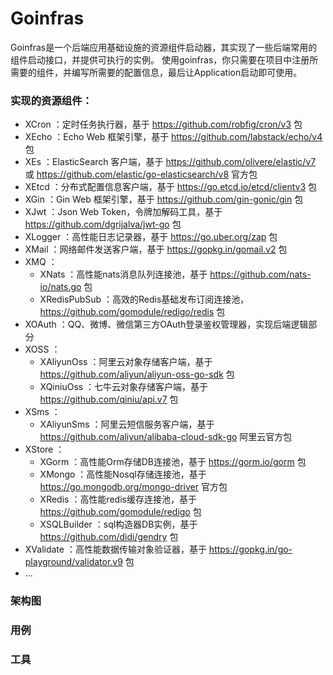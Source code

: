 # Goinfras 

Goinfras是一个后端应用基础设施的资源组件启动器，其实现了一些后端常用的组件启动接口，并提供可执行的实例。
使用goinfras，你只需要在项目中注册所需要的组件，并编写所需要的配置信息，最后让Application启动即可使用。

### 实现的资源组件：
- XCron ：定时任务执行器，基于 https://github.com/robfig/cron/v3 包
- XEcho ：Echo Web 框架引擎，基于 https://github.com/labstack/echo/v4 包
- XEs ：ElasticSearch 客户端，基于 https://github.com/olivere/elastic/v7 或 https://github.com/elastic/go-elasticsearch/v8 官方包
- XEtcd ：分布式配置信息客户端，基于 https://go.etcd.io/etcd/clientv3 包
- XGin ：Gin Web 框架引擎，基于 https://github.com/gin-gonic/gin 包
- XJwt ：Json Web Token，令牌加解码工具，基于 https://github.com/dgrijalva/jwt-go 包
- XLogger ：高性能日志记录器，基于 https://go.uber.org/zap 包
- XMail ：网络邮件发送客户端，基于 https://gopkg.in/gomail.v2 包
- XMQ ：
    - XNats ：高性能nats消息队列连接池，基于 https://github.com/nats-io/nats.go 包
    - XRedisPubSub ：高效的Redis基础发布订阅连接池，https://github.com/gomodule/redigo/redis 包
- XOAuth ：QQ、微博、微信第三方OAuth登录鉴权管理器，实现后端逻辑部分
- XOSS ：
    - XAliyunOss ：阿里云对象存储客户端，基于 https://github.com/aliyun/aliyun-oss-go-sdk 包
    - XQiniuOss ：七牛云对象存储客户端，基于 https://github.com/qiniu/api.v7 包
- XSms ：
    - XAliyunSms ：阿里云短信服务客户端，基于 https://github.com/aliyun/alibaba-cloud-sdk-go 阿里云官方包
- XStore ：
    - XGorm ：高性能Orm存储DB连接池，基于 https://gorm.io/gorm 包
    - XMongo ：高性能Nosql存储连接池，基于 https://go.mongodb.org/mongo-driver 官方包
    - XRedis ：高性能redis缓存连接池，基于 https://github.com/gomodule/redigo 包
    - XSQLBuilder ：sql构造器DB实例，基于 https://github.com/didi/gendry 包
- XValidate ：高性能数据传输对象验证器，基于 https://gopkg.in/go-playground/validator.v9 包
- ...

### 架构图




### 用例



### 工具